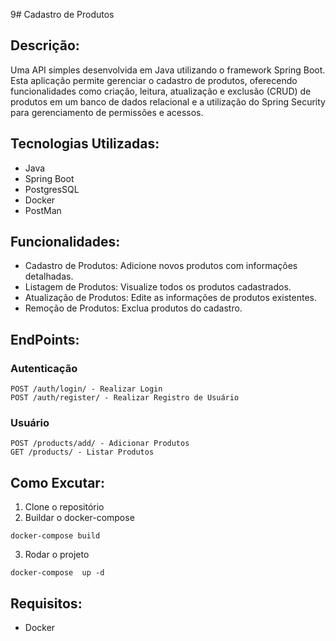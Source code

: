 9# Cadastro de Produtos
## Descrição:
Uma API simples desenvolvida em Java utilizando o framework Spring Boot. Esta aplicação permite gerenciar o cadastro de produtos, oferecendo funcionalidades como criação, leitura, atualização e exclusão (CRUD) de produtos em um banco de dados relacional e a utilização 
do Spring Security para gerenciamento de permissões e acessos.

## Tecnologias Utilizadas:

* Java
* Spring Boot 
* PostgresSQL 
* Docker
* PostMan

## Funcionalidades:
* Cadastro de Produtos: Adicione novos produtos com informações detalhadas.
* Listagem de Produtos: Visualize todos os produtos cadastrados.
* Atualização de Produtos: Edite as informações de produtos existentes.
* Remoção de Produtos: Exclua produtos do cadastro.

## EndPoints:

### Autenticação
```
POST /auth/login/ - Realizar Login
POST /auth/register/ - Realizar Registro de Usuário
```
### Usuário
```
POST /products/add/ - Adicionar Produtos
GET /products/ - Listar Produtos
```
## Como Excutar:

1. Clone o repositório
2. Buildar o docker-compose
```
docker-compose build
```
3. Rodar o projeto
```
docker-compose  up -d
```

## Requisitos:

* Docker
